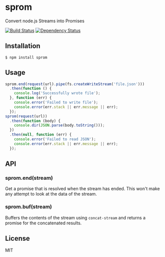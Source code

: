 # sprom

Convert node.js Streams into Promises

[![Build Status](https://travis-ci.org/then/sprom.png?branch=master)](https://travis-ci.org/then/sprom)
[![Dependency Status](https://gemnasium.com/then/sprom.png)](https://gemnasium.com/then/sprom)

## Installation

    $ npm install sprom

## Usage


```javascript
sprom.end(request(url).pipe(fs.createWriteStream('file.json')))
  .then(function () {
    console.log('Successfully wrote file');
  }, function (err) {
    console.error('Failed to write file');
    console.error(err.stack || err.message || err);
  });
sprom(request(url))
  .then(function (body) {
    console.dir(JSON.parse(body.toString()));
  })
  .then(null, function (err) {
    console.error('Failed to read JSON');
    console.error(err.stack || err.message || err);
  });
```

## API

### sprom.end(stream)

Get a promise that is resolved when the stream has ended.  This won't make any attempt to look at the data of the stream.

### sprom.buf(stream)

Buffers the contents of the stream using `concat-stream` and returns a promise for the concatenated results.

## License

MIT
